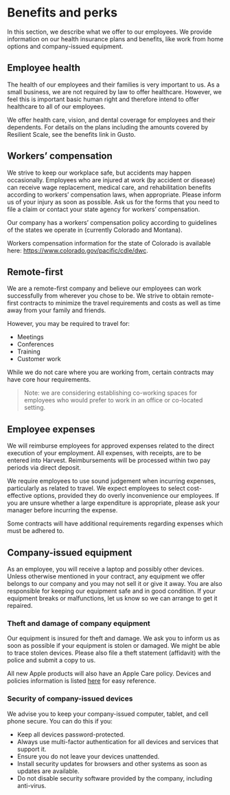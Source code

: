 # Benefits and perks

In this section, we describe what we offer to our employees. We provide information on our health insurance plans and benefits, like work from home options and company-issued equipment.

## Employee health

The health of our employees and their families is very important to us. As a small business, we are not required by law to offer healthcare. However, we feel this is important basic human right and therefore intend to offer healthcare to all of our employees. 

We offer health care, vision, and dental coverage for employees and their dependents. For details on the plans including the amounts covered by Resilient Scale, see the benefits link in Gusto.

## Workers’ compensation

We strive to keep our workplace safe, but accidents may happen occasionally. Employees who are injured at work (by accident or disease) can receive wage replacement, medical care, and rehabilitation benefits according to workers’ compensation laws, when appropriate. Please inform us of your injury as soon as possible. Ask us for the forms that you need to file a claim or contact your state agency for workers’ compensation.

Our company has a workers’ compensation policy according to guidelines of the states we operate in (currently Colorado and Montana). 

Workers compensation information for the state of Colorado is available here: https://www.colorado.gov/pacific/cdle/dwc.

## Remote-first

We are a remote-first company and believe our employees can work successfully from wherever you chose to be. We strive to obtain remote-first contracts to minimize the travel requirements and costs as well as time away from your family and friends. 

However, you may be required to travel for:

- Meetings 
- Conferences
- Training
- Customer work 

While we do not care where you are working from, certain contracts may have core hour requirements.

> Note: we are considering establishing co-working spaces for employees who would prefer to work in an office or co-located setting.

## Employee expenses

We will reimburse employees for approved expenses related to the direct execution of your employment. All expenses, with receipts, are to be entered into Harvest. Reimbursements will be processed within two pay periods via direct deposit.

We require employees to use sound judgement when incurring expenses, particularly as related to travel. We expect employees to select cost-effective options, provided they do overly inconvenience our employees. If you are unsure whether a large expenditure is appropriate, please ask your manager before incurring the expense. 

Some contracts will have additional requirements regarding expenses which must be adhered to.

## Company-issued equipment

As an employee, you will receive a laptop and possibly other devices. Unless otherwise mentioned in your contract, any equipment we offer belongs to our company and you may not sell it or give it away. You are also responsible for keeping our equipment safe and in good condition. If your equipment breaks or malfunctions, let us know so we can arrange to get it repaired. 

### Theft and damage of company equipment

Our equipment is insured for theft and damage. We ask you to inform us as soon as possible if your equipment is stolen or damaged. We might be able to trace stolen devices. Please also file a theft statement (affidavit) with the police and submit a copy to us.

All new Apple products will also have an Apple Care policy. Devices and policies information is listed [here](https://github.com/resilientscale/resources/blob/master/equipment/README.md) for easy reference.

### Security of company-issued devices

We advise you to keep your company-issued computer, tablet, and cell phone secure. You can do this if you:

- Keep all devices password-protected.
- Always use multi-factor authentication for all devices and services that support it.
- Ensure you do not leave your devices unattended.
- Install security updates for browsers and other systems as soon as updates are available.
- Do not disable security software provided by the company, including anti-virus.
